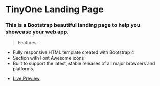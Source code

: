 # TinyOne Landing Page

### This is a Bootstrap beautiful landing page to help you showcase your web app.

>Features:
- Fully responsive HTML template created with Bootstrap 4
- Section with Font Awesome icons
- Built to support the latest, stable releases of all major browsers and platforms.
* [Live Preview](https://plus8bit.github.io/TinyOneLanding/)